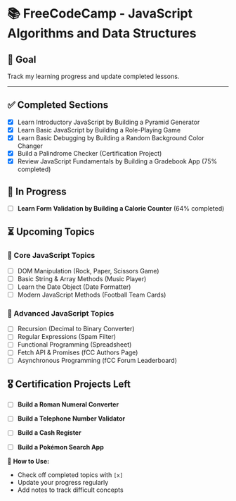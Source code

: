 # 📚 FreeCodeCamp - JavaScript Algorithms and Data Structures  

## 🎯 Goal  
Track my learning progress and update completed lessons.  

---

## ✅ Completed Sections  
- [x] Learn Introductory JavaScript by Building a Pyramid Generator  
- [x] Learn Basic JavaScript by Building a Role-Playing Game  
- [x] Learn Basic Debugging by Building a Random Background Color Changer  
- [x] Build a Palindrome Checker (Certification Project)
- [x] Review JavaScript Fundamentals by Building a Gradebook App (75% completed) 

## 🚧 In Progress   
- [ ] **Learn Form Validation by Building a Calorie Counter** (64% completed)  

## ⏳ Upcoming Topics  
### 🔹 Core JavaScript Topics  
- [ ] DOM Manipulation (Rock, Paper, Scissors Game)  
- [ ] Basic String & Array Methods (Music Player)  
- [ ] Learn the Date Object (Date Formatter)  
- [ ] Modern JavaScript Methods (Football Team Cards)  

### 🔹 Advanced JavaScript Topics  
- [ ] Recursion (Decimal to Binary Converter)  
- [ ] Regular Expressions (Spam Filter)  
- [ ] Functional Programming (Spreadsheet)  
- [ ] Fetch API & Promises (fCC Authors Page)  
- [ ] Asynchronous Programming (fCC Forum Leaderboard)  

## 🎖️ Certification Projects Left  
- [ ] **Build a Roman Numeral Converter**  
- [ ] **Build a Telephone Number Validator**  
- [ ] **Build a Cash Register**  
- [ ] **Build a Pokémon Search App**  


🔹 **How to Use:**  
- Check off completed topics with `[x]`  
- Update your progress regularly  
- Add notes to track difficult concepts  

